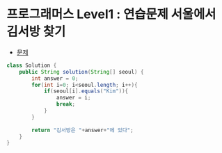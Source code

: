 # 프로그래머스 Level1 : 연습문제 서울에서 김서방 찾기

- [문제](https://programmers.co.kr/learn/courses/30/lessons/12919)

```java
class Solution {
    public String solution(String[] seoul) {
        int answer = 0;
        for(int i=0; i<seoul.length; i++){
            if(seoul[i].equals("Kim")){
                answer = i;
                break;
            }
        }
        
        return "김서방은 "+answer+"에 있다";
    }
}
```